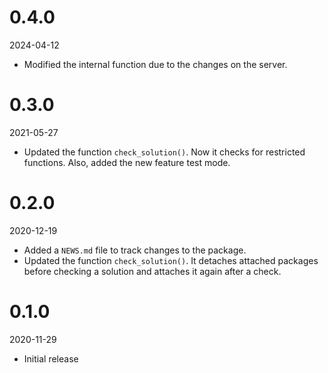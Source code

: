 # 0.4.0

2024-04-12

* Modified the internal function due to the changes on the server.

# 0.3.0

2021-05-27

* Updated the function `check_solution()`. Now it checks for restricted functions. Also, added the new feature test mode.

# 0.2.0

2020-12-19

* Added a `NEWS.md` file to track changes to the package.
* Updated the function `check_solution()`. It detaches attached packages before checking a solution and attaches it again after a check.

# 0.1.0

2020-11-29

* Initial release
